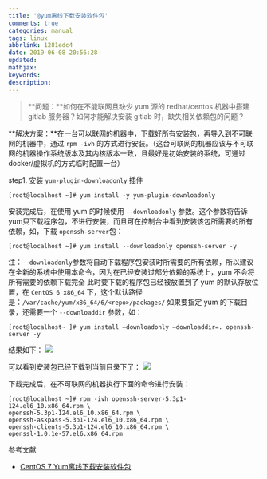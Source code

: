 ```yaml
---
title: '@yum离线下载安装软件包'
comments: true
categories: manual
tags: linux
abbrlink: 1281edc4
date: 2019-06-08 20:56:28
updated:
mathjax:
keywords:
description:
---
```


>**问题：**如何在不能联网且缺少 yum 源的 redhat/centos 机器中搭建 gitlab 服务器？如何才能解决安装 gitlab 时，缺失相关依赖包的问题？

**解决方案：**在一台可以联网的机器中，下载好所有安装包，再导入到不可联网的机器中，通过 `rpm -ivh` 的方式进行安装。（这台可联网的机器应该与不可联网的机器操作系统版本及其内核版本一致，且最好是初始安装的系统，可通过 docker/虚拟机的方式临时配置一台）

<!--more-->

step1. 安装 `yum-plugin-downloadonly` 插件
```shell
[root@localhost ~]# yum install -y yum-plugin-downloadonly
```

安装完成后，在使用 yum 的时候使用 `--downloadonly` 参数。这个参数将告诉yum只下载程序包，不进行安装，而且可在控制台中看到安装该包所需要的所有依赖，如，下载 `openssh-server`包：
```shell
[root@localhost ~]# yum install --downloadonly openssh-server -y
```
注：`--downloadonly`参数将自动下载程序包安装时所需要的所有依赖，所以建议在全新的系统中使用本命令，因为在已经安装过部分依赖的系统上，yum 不会将所有需要的依赖下载完全
此时要下载的程序包已经被放置到了 yum 的默认存放位置，在 `CentOS 6 x86_64` 下，这个默认路径是：`/var/cache/yum/x86_64/6/<repo>/packages/`
如果要指定 yum 的下载目录，还需要一个 `--downloaddir` 参数，如：
```shell
[root@localhost~ ]# yum install —downloadonly —downloaddir=. openssh-server -y
```
结果如下：
![](http://ipic-markdown.oss-cn-shanghai.aliyuncs.com/blog/c1gd7.png)

可以看到安装包已经下载到当前目录下了：
![](http://ipic-markdown.oss-cn-shanghai.aliyuncs.com/blog/imioy.png)

下载完成后，在不可联网的机器执行下面的命令进行安装：
```shell
[root@localhost ~]# rpm -ivh openssh-server-5.3p1-124.el6_10.x86_64.rpm \
openssh-5.3p1-124.el6_10.x86_64.rpm \
openssh-askpass-5.3p1-124.el6_10.x86_64.rpm \
openssh-clients-5.3p1-124.el6_10.x86_64.rpm \
openssl-1.0.1e-57.el6.x86_64.rpm
```

参考文献
* [CentOS 7 Yum离线下载安装软件包](https://www.yanning.wang/archives/664.html)
